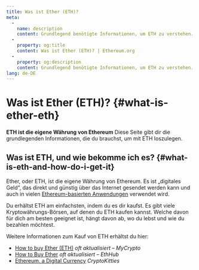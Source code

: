```yaml
---
title: Was ist Ether (ETH)?
meta:
  - 
    name: description
    content: Grundlegend benötigte Informationen, um ETH zu verstehen.
  - 
    property: og:title
    content: Was ist Ether (ETH)? | Ethereum.org
  - 
    property: og:description
    content: Grundlegend benötigte Informationen, um ETH zu verstehen.
lang: de-DE
---
```


# Was ist Ether (ETH)? {#what-is-ether-eth}

<div class="featured">

**ETH ist die eigene Währung von Ethereum** Diese Seite gibt dir die grundlegenden Informationen, die du brauchst, um mit ETH loszulegen.

</div>

## Was ist ETH, und wie bekomme ich es? {#what-is-eth-and-how-do-i-get-it}

Ether, oder ETH, ist die eigene Währung von Ethereum. Es ist „digitales Geld“, das direkt und günstig über das Internet gesendet werden kann und auch in vielen [Ethereum-basierten Anwendungen](/de/dapps/) verwendet wird.

Du erhältst ETH am einfachsten, indem du es dir kaufst. Es gibt viele Kryptowährungs-Börsen, auf denen du ETH kaufen kannst. Welche davon für dich am besten geeignet ist, hängt davon ab, wo du lebst und wie du bezahlen möchtest.

Weitere Informationen zum Kauf von ETH erhältst du hier:

- [How to buy Ether (ETH)](https://support.mycrypto.com/how-to/getting-started/how-to-buy-ether-with-usd) _oft aktualisiert – MyCrypto_
- [How to Buy Ether](https://docs.ethhub.io/using-ethereum/how-to-buy-ether/) _oft aktualisiert – EthHub_
- [Ethereum, a Digital Currency](https://www.cryptokitties.co/faq#ethereum-a-digital-currency) _CryptoKitties_
